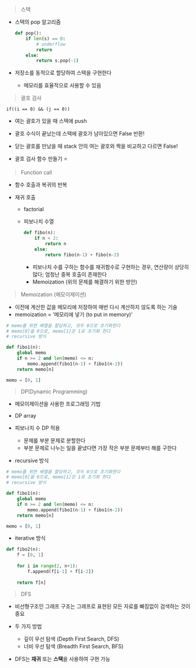 > 스택

* 스택의 pop 알고리즘

  ```python
  def pop():
      if len(s) == 0:
          # underflow
          return
      else:
          return s.pop(-1)
  ```

* 저장소를 동적으로 할당하여 스택을 구현한다
  * 메모리를 효율적으로 사용할 수 있음



> 괄호 검사

`if((i == 0) && (j == 0))`

* 여는 괄호가 있을 때 스택에 push
* 괄호 수식이 끝났는데 스택에 괄호가 남아있으면 False 반환!
* 닫는 괄호를 만났을 때 stack 안의 여는 괄호와 짝을 비교하고 다르면 False!

* 괄호 검사 함수 만들기 :star:

  

> Function call

* 함수 호출과 복귀의 반복

* 재귀 호출

  * factorial

  * 피보나치 수열

    ```python
    def fibo(n):
        if n < 2:
            return n
        else:
            return fibo(n-1) + fibo(n-2)
    ```

    * 피보나치 수를 구하는 함수를 재귀함수로 구현하는 경우, 연산량이 상당히 많다; 엄청난 중복 호출이 존재한다
    * Memoization (위의 문제를 해결하기 위한 방안)



> Memoization (메모이제이션)

* 이전에 계산한 값을 메모리에 저장하여 매번 다시 계산하지 않도록 하는 기술
* memoization = '메모리에 넣기 (to put in memory)'

```python
# memo를 위한 배열을 할당하고, 모두 0으로 초기화한다
# memo[0]을 0으로, memo[1]은 1로 초기화 한다
# recursive 방식

def fibo1(n):
    global memo
    if n >= 2 and len(memo) <= n:
        memo.append(fibo1(n-1) + fibo1(n-2))
    return memo[n]

memo = [0, 1]
```



> DP(Dynamic Programming)

* 메모이제이션을 사용한 프로그래밍 기법
* DP array
* 피보나치 수 DP 적용
  * 문제를 부분 문제로 분할한다
  * 부분 문제로 나누는 일을 끝냈다면 가장 작은 부분 문제부터 해를 구한다

* recursive 방식

```python
# memo를 위한 배열을 할당하고, 모두 0으로 초기화한다
# memo[0]을 0으로, memo[1]은 1로 초기화 한다
# recursive 방식

def fibo1(n):
    global memo
    if n >= 2 and len(memo) <= n:
        memo.append(fibo1(n-1) + fibo1(n-2))
    return memo[n]

memo = [0, 1]
```

* iterative 방식

```python
def fibo2(n):
    f = [0, 1]
    
    for i in range(2, n+1):
        f.append(f[i-1] + f[i-2])
    
    return f[n]
```



> DFS

* 비선형구조인 그래프 구조는 그래프로 표현된 모든 자료를 빠짐없이 검색하는 것이 중요
* 두 가지 방법
  * 깊이 우선 탐색 (Depth First Search, DFS)
  * 너비 우선 탐색 (Breadth First Search, BFS)

* DFS는 **재귀** 또는 **스택**을 사용하여 구현 가능
